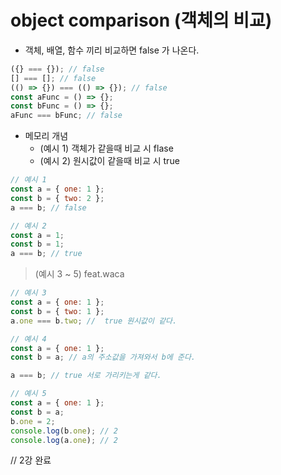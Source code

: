 # object comparison (객체의 비교)

- 객체, 배열, 함수 끼리 비교하면 false 가 나온다.

```javascript
({} === {}); // false
[] === []; // false
(() => {}) === (() => {}); // false
const aFunc = () => {};
const bFunc = () => {};
aFunc === bFunc; // false
```

- 메모리 개념
  - (예시 1) 객체가 같을때 비교 시 flase
  - (예시 2) 원시값이 같을때 비교 시 true

```javascript
// 예시 1
const a = { one: 1 };
const b = { two: 2 };
a === b; // false
```

```javascript
// 예시 2
const a = 1;
const b = 1;
a === b; // true
```

> (예시 3 ~ 5) feat.waca

```javascript
// 예시 3
const a = { one: 1 };
const b = { two: 1 };
a.one === b.two; //  true 원시값이 같다.
```

```javascript
// 예시 4
const a = { one: 1 };
const b = a; // a의 주소값을 가져와서 b에 준다.

a === b; // true 서로 가리키는게 같다.
```

```javascript
// 예시 5
const a = { one: 1 };
const b = a;
b.one = 2;
console.log(b.one); // 2
console.log(a.one); // 2
```

// 2강 완료
